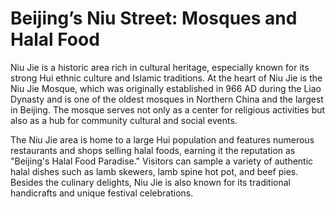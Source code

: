 # Beijing’s Niu Street: Mosques and Halal Food

Niu Jie is a historic area rich in cultural heritage, especially known for its strong Hui ethnic culture and Islamic traditions. At the heart of Niu Jie is the Niu Jie Mosque, which was originally established in 966 AD during the Liao Dynasty and is one of the oldest mosques in Northern China and the largest in Beijing. The mosque serves not only as a center for religious activities but also as a hub for community cultural and social events.

<YouTube link="https://youtu.be/KvbhHsrZW6A?si=YIhhv5xgUqSSVLmv">
<template #cover><img src="../assets/youtube/they-told-me-islam-was-banned-in-china-muslim-streect-in-beijing.jpg" /></template>
<template #title>They Told Me Islam Was Banned In China? (Muslim Street in Beijing)</template>
<template #author>Waleed Maoed</template>
<template #description>Before coming to China people would always say I won't have a great experience visiting China as a Muslim, and they would also say that Islam was banned in China. So I had to go and see how life is really like in the capital city Beijing.</template>
</YouTube>

The Niu Jie area is home to a large Hui population and features numerous restaurants and shops selling halal foods, earning it the reputation as "Beijing's Halal Food Paradise." Visitors can sample a variety of authentic halal dishes such as lamb skewers, lamb spine hot pot, and beef pies. Besides the culinary delights, Niu Jie is also known for its traditional handicrafts and unique festival celebrations.
